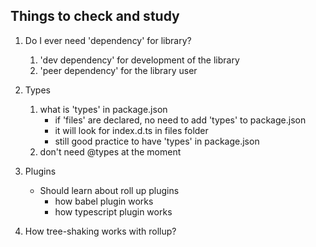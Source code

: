 ## Things to check and study

1. Do I ever need 'dependency' for library?

   1. 'dev dependency' for development of the library
   2. 'peer dependency' for the library user

2. Types

   1. what is 'types' in package.json
      - if 'files' are declared, no need to add 'types' to package.json
      - it will look for index.d.ts in files folder
      - still good practice to have 'types' in package.json
   2. don't need @types at the moment

3. Plugins

   - Should learn about roll up plugins
     - how babel plugin works
     - how typescript plugin works

4. How tree-shaking works with rollup?
